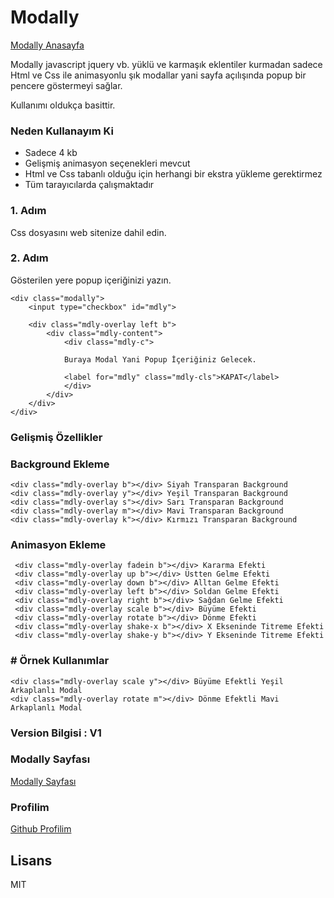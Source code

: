 # Modally

[Modally Anasayfa]

Modally javascript jquery vb. yüklü ve karmaşık eklentiler kurmadan sadece Html ve Css
ile animasyonlu şık modallar yani sayfa açılışında popup bir pencere göstermeyi sağlar.

Kullanımı oldukça basittir.

### Neden Kullanayım Ki
 - Sadece 4 kb
 - Gelişmiş animasyon seçenekleri mevcut
 - Html ve Css tabanlı olduğu için herhangi bir ekstra yükleme gerektirmez
 - Tüm tarayıcılarda çalışmaktadır

### 1. Adım
Css dosyasını web sitenize dahil edin.

> <link rel="stylesheet" href="modally-min.css" />

### 2. Adım
Gösterilen yere popup içeriğinizi yazın.

    <div class="modally">
        <input type="checkbox" id="mdly">
        
        <div class="mdly-overlay left b">
            <div class="mdly-content">
                <div class="mdly-c">
                
                Buraya Modal Yani Popup İçeriğiniz Gelecek.
                
                <label for="mdly" class="mdly-cls">KAPAT</label>
                </div>
            </div>
        </div>
    </div>

### Gelişmiş Özellikler

### Background Ekleme

    <div class="mdly-overlay b"></div> Siyah Transparan Background
    <div class="mdly-overlay y"></div> Yeşil Transparan Background
    <div class="mdly-overlay s"></div> Sarı Transparan Background
    <div class="mdly-overlay m"></div> Mavi Transparan Background
    <div class="mdly-overlay k"></div> Kırmızı Transparan Background

### Animasyon Ekleme

     <div class="mdly-overlay fadein b"></div> Kararma Efekti
     <div class="mdly-overlay up b"></div> Üstten Gelme Efekti
     <div class="mdly-overlay down b"></div> Alltan Gelme Efekti
     <div class="mdly-overlay left b"></div> Soldan Gelme Efekti
     <div class="mdly-overlay right b"></div> Sağdan Gelme Efekti
     <div class="mdly-overlay scale b"></div> Büyüme Efekti
     <div class="mdly-overlay rotate b"></div> Dönme Efekti
     <div class="mdly-overlay shake-x b"></div> X Ekseninde Titreme Efekti
     <div class="mdly-overlay shake-y b"></div> Y Ekseninde Titreme Efekti

### # Örnek Kullanımlar
    
    <div class="mdly-overlay scale y"></div> Büyüme Efektli Yeşil Arkaplanlı Modal
    <div class="mdly-overlay rotate m"></div> Dönme Efektli Mavi Arkaplanlı Modal
    
### Version Bilgisi : V1

### Modally Sayfası
[Modally Sayfası]

### Profilim
[Github Profilim]




Lisans
----

MIT

[Modally Anasayfa]: <https://github.com/ysoftaoglu>
[Github Profilim]: <https://github.com/ysoftaoglu>
[Modally Sayfası]: <https://github.com/ysoftaoglu/Modally>
